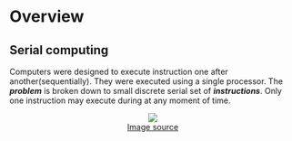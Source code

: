 # Overview

## Serial computing

Computers were designed to execute instruction one after another(sequentially). They were executed using a single processor. The **_problem_** is broken down to small discrete serial set of **_instructions_**. Only one instruction may execute during at any moment of time.

 <center><img src="https://hrandika.github.io/assets/img/posts/introduction-to-parallel-computing/serialProblem.gif">
 </center>
      <center><a href="https://computing.llnl.gov/tutorials/parallel_comp">Image source</a></center>
